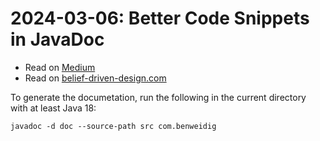 # 2024-03-06: Better Code Snippets in JavaDoc

* Read on [Medium](https://medium.com/@benweidig/better-code-snippets-in-javadoc-cd6ad75f94ab)
* Read on [belief-driven-design.com](https://belief-driven-design.com/better-code-snippets-in-javadoc-b27f5/)

To generate the documetation, run the following in the current directory with at least Java 18:

```
javadoc -d doc --source-path src com.benweidig
```
